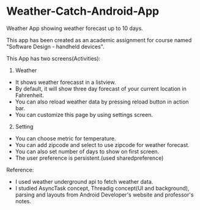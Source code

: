 Weather-Catch-Android-App
=========================

Weather App showing weather forecast up to 10 days.

This app has been created as an academic assignment for course named "Software Design - handheld devices".

This App has two screens(Activities):


1. Weather
- It shows weather forecasst in a listview.
- By default, it will show three day forecast of your current location in Fahrenheit.
- You can also reload weather data by pressing reload button in action bar.
- You can customize this page by using settings screen.

2. Setting
- You can choose metric for temperature.
- You can add zipcode and select to use zipcode for weather forecast.
- You can also set number of days to show on first screen.
- The user preference is persistent.(used sharedpreference)



Reference:
- I used weather underground api to fetch weather data.
- I studied AsyncTask concept, Threadig concept(UI and background), parsing and layouts from Android Developer's website and professor's notes.
